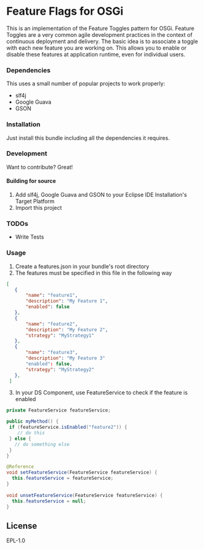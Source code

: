 # Feature Flags for OSGi

This is an implementation of the Feature Toggles pattern for OSGi. Feature Toggles are a very common agile development practices in the context of continuous deployment and delivery. The basic idea is to associate a toggle with each new feature you are working on. This allows you to enable or disable these features at application runtime, even for individual users.

### Dependencies

This uses a small number of popular projects to work properly:

* slf4j
* Google Guava
* GSON

### Installation

Just install this bundle including all the dependencies it requires.

### Development

Want to contribute? Great!

#### Building for source

1. Add slf4j, Google Guava and GSON to your Eclipse IDE Installation's Target Platform
2. Import this project

### TODOs

 - Write Tests
 
### Usage

1. Create a features.json in your bundle's root directory
2. The features must be specified in this file in the following way

```json
[
   {
       "name": "feature1",
       "description": "My Feature 1",
       "enabled": false
   },
   {
       "name": "feature2",
       "description": "My Feature 2",
       "strategy": "MyStrategy1"
   },
   {
       "name": "feature3",
       "description": "My Feature 3"
       "enabled": false,
       "strategy": "MyStrategy2"
   },
 ]
```
3. In your DS Component, use FeatureService to check if the feature is enabled

```java
private FeatureService featureService;

public myMethod() {
 if (featureService.isEnabled("feature2")) {
    // do this
 } else {
   // do something else
 }
}

@Reference
void setFeatureService(FeatureService featureService) {
  this.featureService = featureService;
}
    
void unsetFeatureService(FeatureService featureService) {
  this.featureService = null;
}
```

License
----

EPL-1.0
